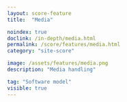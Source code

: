 ```yaml
---
layout: score-feature
title:  "Media"

noindex: true
doclink: /in-depth/media.html
permalink: /score/features/media.html
category: "site-score"

image: /assets/features/media.png
description: "Media handling"

tag: "Software model"
visible: true
---
```


